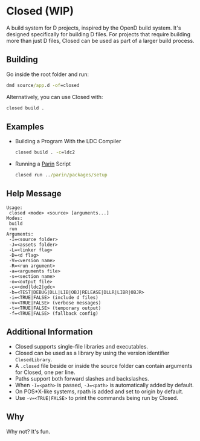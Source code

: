 # Closed (WIP)

A build system for D projects, inspired by the OpenD build system.
It's designed specifically for building D files.
For projects that require building more than just D files, Closed can be used as part of a larger build process.

## Building

Go inside the root folder and run:

```cmd
dmd source/app.d -of=closed
```

Alternatively, you can use Closed with:

```cmd
closed build .
```

## Examples

* Building a Program With the LDC Compiler

    ```cmd
    closed build . -c=ldc2
    ```

* Running a [Parin](https://github.com/Kapendev/parin) Script

    ```cmd
    closed run ../parin/packages/setup
    ```

## Help Message

```
Usage:
 closed <mode> <source> [arguments...]
Modes:
 build
 run
Arguments:
 -I=<source folder>
 -J=<assets folder>
 -L=<linker flag>
 -D=<d flag>
 -V=<version name>
 -R=<run argument>
 -a=<arguments file>
 -s=<section name>
 -o=<output file>
 -c=<dmd|ldc2|gdc>
 -b=<TEST|DEBUG|DLL|LIB|OBJ|RELEASE|DLLR|LIBR|OBJR>
 -i=<TRUE|FALSE> (include d files)
 -v=<TRUE|FALSE> (verbose messages)
 -t=<TRUE|FALSE> (temporary output)
 -f=<TRUE|FALSE> (fallback config)
```

## Additional Information

* Closed supports single-file libraries and executables.
* Closed can be used as a library by using the version identifier `ClosedLibrary`.
* A `.closed` file beside or inside the source folder can contain arguments for Closed, one per line.
* Paths support both forward slashes and backslashes.
* When `-I=<path>` is passed, `-J=<path>` is automatically added by default.
* On POS*X-like systems, rpath is added and set to origin by default.
* Use `-v=<TRUE|FALSE>` to print the commands being run by Closed.

## Why

Why not? It's fun.
